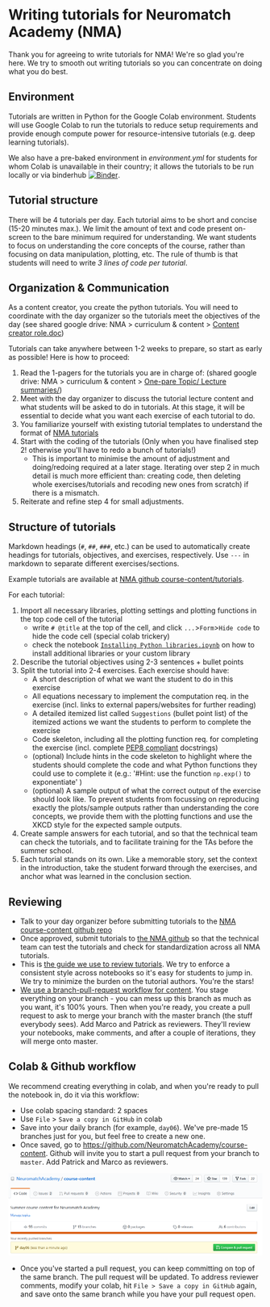 # Writing tutorials for Neuromatch Academy (NMA)

Thank you for agreeing to write tutorials for NMA! We're so glad you're here. We try to smooth out writing tutorials so you can concentrate on doing what you do best. 

## Environment

Tutorials are written in Python for the Google Colab environment.
Students will use Google Colab to run the tutorials to reduce setup requirements and provide enough compute power for resource-intensive tutorials (e.g. deep learning tutorials). 

We also have a pre-baked environment in *environment.yml* for students for whom Colab is unavailable in their country; it allows the tutorials to be run locally or via binderhub [![Binder](https://mybinder.org/badge_logo.svg)](https://mybinder.org/v2/gh/NeuromatchAcademy/course-content/master).

## Tutorial structure

There will be 4 tutorials per day. Each tutorial aims to be short and concise (15-20 minutes max.). We limit the amount of text and code present on-screen to the bare minimum required for understanding. We want students to focus on understanding the core concepts of the course, rather than focusing on data manipulation, plotting, etc. The rule of thumb is that students will need to write *3 lines of code per tutorial*.

## Organization & Communication

As a content creator, you create the python tutorials. You will need to coordinate with the day organizer so the tutorials meet the objectives of the day (see shared google drive: NMA > curriculum & content > [Content creator role.doc](https://docs.google.com/document/d/1EqDdBy3KPnK0B9ronMhPwa_WnJDjnKIK_fPs9jrDiUY))

Tutorials can take anywhere between 1-2 weeks to prepare, so start as early as possible! Here is how to proceed:

1. Read the 1-pagers for the tutorials you are in charge of: (shared google drive: NMA > curriculum & content > [One-pare Topic/ Lecture summaries/](https://drive.google.com/drive/folders/1mrXdVGgPqb-NVVLZj3E0FWETp9z-L9I-))
2. Meet with the day organizer to discuss the tutorial lecture content and what students will be asked to do in tutorials. At this stage, it will be essential to decide what you want each exercise of each tutorial to do.
3. You familiarize yourself with existing tutorial templates to understand the format of [NMA tutorials](https://github.com/NeuromatchAcademy/course-content/tree/master/tutorials)
4. Start with the coding of the tutorials (Only when you have finalised step 2! otherwise you'll have to redo a bunch of tutorials!)
   - This is important to minimise the amount of adjustment and doing/redoing required at a later stage. Iterating over step 2 in much detail is much more efficient than: creating code, then deleting whole exercises/tutorials and recoding new ones from scratch) if there is a mismatch.
5. Reiterate and refine step 4 for small adjustments.

## Structure of tutorials

Markdown headings (`#`, `##`, `###`, etc.) can be used to automatically create headings for tutorials, objectives, and exercises, respectively. Use `---` in markdown to separate different exercises/sections.

Example tutorials are available at [NMA github course-content/tutorials](https://github.com/NeuromatchAcademy/course-content/tree/master/tutorials).

For each tutorial:
1. Import all necessary libraries, plotting settings and plotting functions in the top code cell of the tutorial
   - write `# @title` at the top of the cell, and click `...`>`Form`>`Hide code` to hide the code cell (special colab trickery)
   - check the notebook [`Installing Python libraries.ipynb`](https://github.com/NeuromatchAcademy/course-content/blob/master/tutorials/utils/Installing%20Python%20libraries.ipynb) on how to install additional libraries or your custom library
2. Describe the tutorial objectives using 2-3 sentences + bullet points
3. Split the tutorial into 2-4 exercises. Each exercise should have:
   - A short description of what we want the student to do in this exercise
   - All equations necessary to implement the computation req. in the exercise (incl. links to external papers/websites for further reading)
   - A detailed itemized list called `Suggestions` (bullet point list) of the itemized actions we want the students to perform to complete the exercise
   - Code skeleton, including all the plotting function req. for completing the exercise (incl. complete [PEP8 compliant](https://sphinxcontrib-napoleon.readthedocs.io/en/latest/example_google.html) docstrings)
   - (optional) Include hints in the code skeleton to highlight where the students should complete the code and what Python functions they could use to complete it (e.g.: '#Hint: use the function `np.exp()` to exponentiate' )
   - (optional) A sample output of what the correct output of the exercise should look like. To prevent students from focussing on reproducing exactly the plots/sample outputs rather than understanding the core concepts, we provide them with the plotting functions and use the XKCD style for the expected sample outputs.
4. Create sample answers for each tutorial, and so that the technical team can check the tutorials, and to facilitate training for the TAs before the summer school.
5. Each tutorial stands on its own. Like a memorable story, set the context in the introduction, take the student forward through the exercises, and anchor what was learned in the conclusion section.

## Reviewing

* Talk to your day organizer before submitting tutorials to the [NMA course-content github repo](https://github.com/NeuromatchAcademy/course-content/)
* Once approved, submit tutorials to [the NMA github](https://github.com/NeuromatchAcademy/course-content/tree/master/tutorials) so that the technical team can test the tutorials and check for standardization across all NMA tutorials.
* This is [the guide we use to review tutorials](https://github.com/NeuromatchAcademy/course-content/blob/master/tutorials/reviewing-tutorials.md). We try to enforce a consistent style across notebooks so it's easy for students to jump in. We try to minimize the burden on the tutorial authors. You're the stars! 
* [We use a branch-pull-request workflow for content](https://guides.github.com/introduction/flow/). You stage everything on your branch - you can mess up this branch as much as you want, it's 100% yours. Then when you're ready, you create a pull request to ask to merge your branch with the master branch (the stuff everybody sees). Add Marco and Patrick as reviewers. They'll review your notebooks, make comments, and after a couple of iterations, they will merge onto master.

## Colab & Github workflow

We recommend creating everything in colab, and when you're ready to pull the notebook in, do it via this workflow: 

* Use colab spacing standard: 2 spaces
* Use `File` > `Save a copy in GitHub` in colab
* Save into your daily branch (for example, `day06`). We've pre-made 15 branches just for you, but feel free to create a new one.
* Once saved, go to https://github.com/NeuromatchAcademy/course-content. Github will invite you to start a pull request from your branch to `master`. Add Patrick and Marco as reviewers.

![Pull request](https://github.com/NeuromatchAcademy/course-content/blob/master/tutorials/static/pull-request.png)

* Once you've started a pull request, you can keep committing on top of the same branch. The pull request will be updated. To address reviewer comments, modify your colab, hit `File > Save a copy in GitHub` again, and save onto the same branch while you have your pull request open.